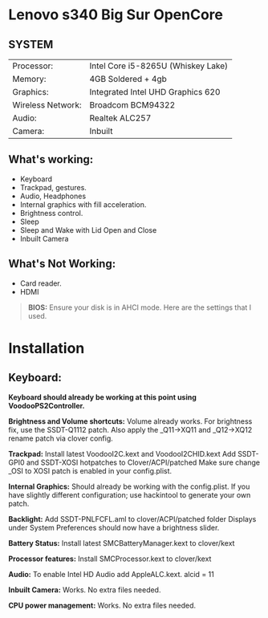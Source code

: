 # Lenovo s340 Big Sur OpenCore 

## SYSTEM

|||
|----------------|------------------------------------------------------------|
|Processor:| Intel Core  i5-8265U (Whiskey Lake) |
|Memory:          |4GB Soldered + 4gb  |         
|Graphics:         |Integrated Intel UHD Graphics 620|
|Wireless Network:          |Broadcom BCM94322|
|Audio:        |Realtek ALC257 |
|Camera:          |Inbuilt|

## What's working:
- Keyboard
- Trackpad, gestures.
- Audio, Headphones
- Internal graphics with fill acceleration.
- Brightness control.
- Sleep
- Sleep and Wake with Lid Open and Close
- Inbuilt Camera

## What's Not Working:
- Card reader.
- HDMI


> **BIOS:**
Ensure your disk is in AHCI mode. Here are the settings that I used.


# Installation

## Keyboard:
**Keyboard should already be working at this point using VoodooPS2Controller.**

**Brightness and Volume shortcuts:**
Volume already works. For brightness fix, use the SSDT-Q1112 patch.
Also apply the _Q11->XQ11 and _Q12->XQ12 rename patch via clover config.

**Trackpad:**
Install latest VoodooI2C.kext and VoodooI2CHID.kext
Add SSDT-GPI0 and SSDT-XOSI hotpatches to Clover/ACPI/patched
Make sure change _OSI to XOSI patch is enabled in your config.plist.

**Internal Graphics:**
Should already be working with the config.plist. If you have slightly different configuration; use hackintool to generate your own patch.

**Backlight:**
Add SSDT-PNLFCFL.aml to clover/ACPI/patched folder
Displays under System Preferences should now have a brightness slider.

**Battery Status:**
Install latest SMCBatteryManager.kext to clover/kext

**Processor features:**
Install SMCProcessor.kext to clover/kext

**Audio:**
To enable Intel HD Audio add AppleALC.kext.
alcid = 11

**Inbuilt Camera:**
Works. No extra files needed.

**CPU power management:**
Works. No extra files needed.
